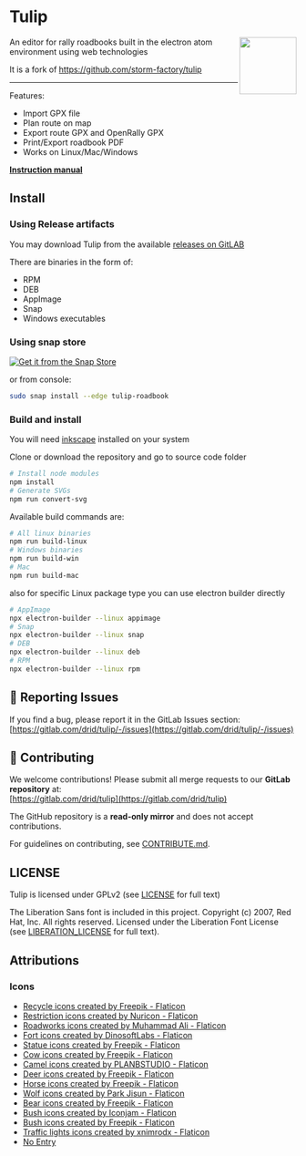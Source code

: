 
#  Tulip
<div align="center">
  <img src="assets/tulip-logo3.png" width="100" height="100" align="right"/>
</div>
An editor for rally roadbooks built in the electron atom environment using web technologies

It is a fork of https://github.com/storm-factory/tulip

****

Features:
* Import GPX file
* Plan route on map
* Export route GPX and OpenRally GPX
* Print/Export roadbook PDF
* Works on Linux/Mac/Windows

**[Instruction manual](http://drid.gitlab.io/tulip)**

## Install
### Using Release artifacts
You may download Tulip from the available [releases on GitLAB](https://gitlab.com/drid/tulip/-/releases)

There are binaries in the form of:
* RPM
* DEB
* AppImage
* Snap
* Windows executables

### Using snap store

[![Get it from the Snap Store](https://snapcraft.io/en/light/install.svg)](https://snapcraft.io/tulip-roadbook)

or from console:
```bash
sudo snap install --edge tulip-roadbook
```

### Build and install
You will need [inkscape](https://inkscape.org/) installed on your system

Clone or download the repository and go to source code folder
```bash
# Install node modules
npm install
# Generate SVGs
npm run convert-svg
```
Available build commands are:
```bash
# All linux binaries
npm run build-linux
# Windows binaries
npm run build-win
# Mac
npm run build-mac
```
also for specific Linux package type you can use electron builder directly
```bash
# AppImage
npx electron-builder --linux appimage
# Snap
npx electron-builder --linux snap
# DEB
npx electron-builder --linux deb
# RPM
npx electron-builder --linux rpm
```
## 🐛 Reporting Issues

If you find a bug, please report it in the GitLab Issues section:  
[https://gitlab.com/drid/tulip/-/issues](https://gitlab.com/drid/tulip/-/issues)
## 🤝 Contributing

We welcome contributions! Please submit all merge requests to our **GitLab repository** at:  
[https://gitlab.com/drid/tulip](https://gitlab.com/drid/tulip)  

The GitHub repository is a **read-only mirror** and does not accept contributions.

For guidelines on contributing, see [CONTRIBUTE.md](CONTRIBUTE.md).

## LICENSE

Tulip is licensed under GPLv2 (see [LICENSE](LICENSE) for full text)

The Liberation Sans font is included in this project.
Copyright (c) 2007, Red Hat, Inc. All rights reserved.
Licensed under the Liberation Font License (see [LIBERATION_LICENSE](LIBERATION_LICENSE) for full text).

## Attributions

### Icons
- [Recycle icons created by Freepik - Flaticon](https://www.flaticon.com/free-icons/recycle)
- [Restriction icons created by Nuricon - Flaticon](https://www.flaticon.com/free-icons/restriction)
- [Roadworks icons created by Muhammad Ali - Flaticon](https://www.flaticon.com/free-icons/roadworks)
- [Fort icons created by DinosoftLabs - Flaticon](https://www.flaticon.com/free-icons/fort)
- [Statue icons created by Freepik - Flaticon](https://www.flaticon.com/free-icons/statue)
- [Cow icons created by Freepik - Flaticon](https://www.flaticon.com/free-icons/cow)
- [Camel icons created by PLANBSTUDIO - Flaticon](https://www.flaticon.com/free-icons/camel)
- [Deer icons created by Freepik - Flaticon](https://www.flaticon.com/free-icons/deer)
- [Horse icons created by Freepik - Flaticon](https://www.flaticon.com/free-icons/horse)
- [Wolf icons created by Park Jisun - Flaticon](https://www.flaticon.com/free-icons/wolf)
- [Bear icons created by Freepik - Flaticon](https://www.flaticon.com/free-icons/bear)
- [Bush icons created by Iconjam - Flaticon](https://www.flaticon.com/free-icons/bush)
- [Bush icons created by Freepik - Flaticon](https://www.flaticon.com/free-icons/bush)
- [Traffic lights icons created by xnimrodx - Flaticon](https://www.flaticon.com/free-icons/traffic-lights)
- [No Entry](https://freesvg.org/no-entry-road-sign)